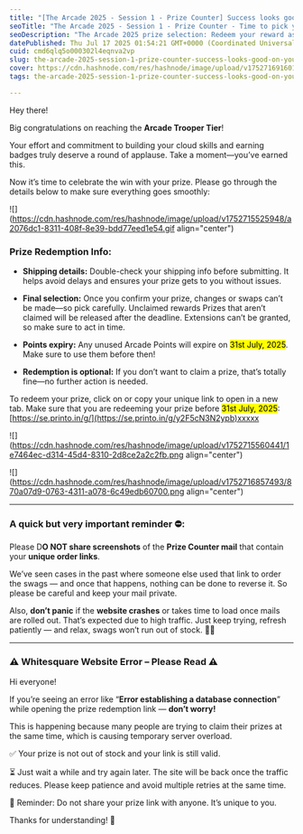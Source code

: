 ```yaml
---
title: "[The Arcade 2025 - Session 1 - Prize Counter] Success looks good on you—Time to pick your prize!"
seoTitle: "The Arcade 2025 - Session 1 - Prize Counter - Time to pick your prize"
seoDescription: "The Arcade 2025 prize selection: Redeem your reward as a top Arcade Trooper, ensuring accurate details for smooth delivery. Act before July 31, 2025!"
datePublished: Thu Jul 17 2025 01:54:21 GMT+0000 (Coordinated Universal Time)
cuid: cmd6qlq5o000302l4eqnva2vp
slug: the-arcade-2025-session-1-prize-counter-success-looks-good-on-youtime-to-pick-your-prize
cover: https://cdn.hashnode.com/res/hashnode/image/upload/v1752716916010/e4736b39-4820-4606-8eb3-f922f4d5fade.gif
tags: the-arcade-2025-session-1-prize-counter-success-looks-good-on-youtime-to-pick-your-prize, time-to-pick-your-prize, the-arcade-2025-session-1-prize-counter, the-arcade-2025, the-arcade-2025-session-1, the-arcade-2025-prize-counter

---
```


Hey there!

Big congratulations on reaching the **Arcade Trooper Tier**!

Your effort and commitment to building your cloud skills and earning badges truly deserve a round of applause. Take a moment—you’ve earned this.

Now it’s time to celebrate the win with your prize. Please go through the details below to make sure everything goes smoothly:

![](https://cdn.hashnode.com/res/hashnode/image/upload/v1752715525948/a2076dc1-8311-408f-8e39-bdd77eed1e54.gif align="center")

### Prize Redemption Info:

* **Shipping details:** Double-check your shipping info before submitting. It helps avoid delays and ensures your prize gets to you without issues.
    
* **Final selection:** Once you confirm your prize, changes or swaps can’t be made—so pick carefully. Unclaimed rewards Prizes that aren’t claimed will be released after the deadline. Extensions can’t be granted, so make sure to act in time.
    
* **Points expiry:** Any unused Arcade Points will expire on <mark>31st July, 2025</mark>. Make sure to use them before then!
    
* **Redemption is optional:** If you don’t want to claim a prize, that’s totally fine—no further action is needed.
    

To redeem your prize, click on or copy your unique link to open in a new tab. Make sure that you are redeeming your prize before <mark>31st July, 2025</mark>: [https://se.printo.in/g/](https://se.printo.in/g/y2F5cN3N2ypb)xxxxx

![](https://cdn.hashnode.com/res/hashnode/image/upload/v1752715560441/1e7464ec-d314-45d4-8310-2d8ce2a2c2fb.png align="center")

![](https://cdn.hashnode.com/res/hashnode/image/upload/v1752716857493/870a07d9-0763-4311-a078-6c49edb60700.png align="center")

---

### A quick but very important reminder ⛔:

Please D**O NOT share screenshots** of the **Prize Counter mail** that contain your **unique order links**.

We’ve seen cases in the past where someone else used that link to order the swags — and once that happens, nothing can be done to reverse it. So please be careful and keep your mail private.

Also, **don’t panic** if the **website crashes** or takes time to load once mails are rolled out. That’s expected due to high traffic. Just keep trying, refresh patiently — and relax, swags won’t run out of stock. 🎁💪

---

### ⚠️ Whitesquare Website Error – Please Read ⚠️

Hi everyone!

If you’re seeing an error like “**Error establishing a database connection**” while opening the prize redemption link — **don’t worry!**

This is happening because many people are trying to claim their prizes at the same time, which is causing temporary server overload.

✅ Your prize is not out of stock and your link is still valid.

⏳ Just wait a while and try again later. The site will be back once the traffic reduces. Please keep patience and avoid multiple retries at the same time.

📌 Reminder: Do not share your prize link with anyone. It’s unique to you.

Thanks for understanding! 🙏